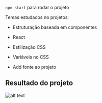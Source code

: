 `npm start` para rodar o projeto


Temas estudados no projetos:
 - Estruturação baseada em componentes
 
- React

- Estilização CSS

- Variáveis no CSS

- Add fonte ao projeto

## Resultado do projeto

![alt text](https://media.discordapp.net/attachments/975905192069435395/1061743725946077354/image.png?width=758&height=426)

